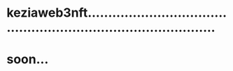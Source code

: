 # keziaweb3nft.....................................................................................
# soon...
